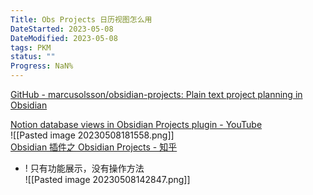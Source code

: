 ```yaml
---
Title: Obs Projects 日历视图怎么用
DateStarted: 2023-05-08
DateModified: 2023-05-08
tags: PKM
status: ""
Progress: NaN%
---
```

[GitHub - marcusolsson/obsidian-projects: Plain text project planning in Obsidian](https://github.com/marcusolsson/obsidian-projects)

[Notion database views in Obsidian Projects plugin - YouTube](https://www.youtube.com/watch?v=LdaMe2rzAW8&t=1869s)  
![[Pasted image 20230508181558.png]]  
[Obsidian 插件之 Obsidian Projects - 知乎](https://zhuanlan.zhihu.com/p/574949855)
- ! 只有功能展示，没有操作方法  
![[Pasted image 20230508142847.png]]